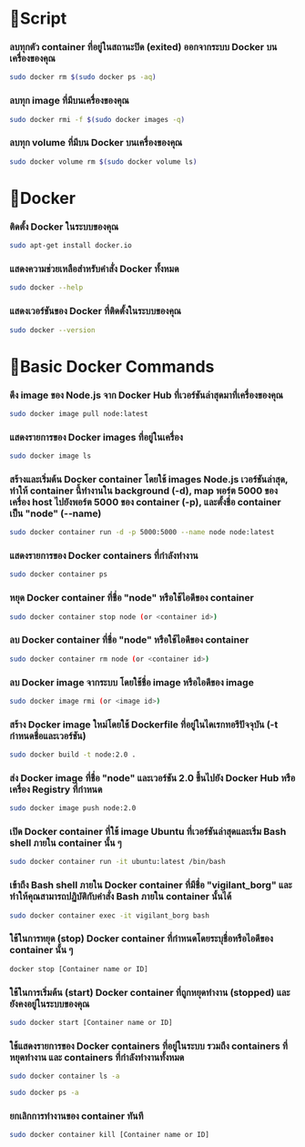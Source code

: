 # 🚩Script
  ### ลบทุกตัว container ที่อยู่ในสถานะปิด (exited) ออกจากระบบ Docker บนเครื่องของคุณ
  ```sh
  sudo docker rm $(sudo docker ps -aq)
  ```
  ### ลบทุก image ที่มีบนเครื่องของคุณ
  ```sh
  sudo docker rmi -f $(sudo docker images -q)
  ```
  ### ลบทุก volume ที่มีบน Docker บนเครื่องของคุณ
  ```sh
  sudo docker volume rm $(sudo docker volume ls)
  ```
# 🚩Docker 
  ### ติดตั้ง Docker ในระบบของคุณ
  ```sh
  sudo apt-get install docker.io
  ```
  ### แสดงความช่วยเหลือสำหรับคำสั่ง Docker ทั้งหมด
  ```sh
  sudo docker --help
  ```
  ### แสดงเวอร์ชันของ Docker ที่ติดตั้งในระบบของคุณ
  ```sh
  sudo docker --version
  ```
# 🚩Basic Docker Commands
  ### ดึง image ของ Node.js จาก Docker Hub ที่เวอร์ชันล่าสุดมาที่เครื่องของคุณ
  ```sh
  sudo docker image pull node:latest
  ```
  ### แสดงรายการของ Docker images ที่อยู่ในเครื่อง
  ```sh
  sudo docker image ls
  ```
  ### สร้างและเริ่มต้น Docker container โดยใช้ images Node.js เวอร์ชันล่าสุด, ทำให้ container นี้ทำงานใน background (-d), map พอร์ต 5000 ของเครื่อง host ไปยังพอร์ต 5000 ของ container (-p), และตั้งชื่อ container เป็น "node" (--name)
  ```sh
  sudo docker container run -d -p 5000:5000 --name node node:latest
  ```
  ### แสดงรายการของ Docker containers ที่กำลังทำงาน
  ```sh
  sudo docker container ps
  ```
  ### หยุด Docker container ที่ชื่อ "node" หรือใช้ไอดีของ container
  ```sh
  sudo docker container stop node (or <container id>)
  ```
  ### ลบ Docker container ที่ชื่อ "node" หรือใช้ไอดีของ container
  ```sh
  sudo docker container rm node (or <container id>)
  ```
  ### ลบ Docker image จากระบบ โดยใช้ชื่อ image หรือไอดีของ image
  ```sh
  sudo docker image rmi (or <image id>)
  ```
  ### สร้าง Docker image ใหม่โดยใช้ Dockerfile ที่อยู่ในไดเรกทอรีปัจจุบัน (-t กำหนดชื่อและเวอร์ชัน)
  ```sh
  sudo docker build -t node:2.0 .
  ```
  ### ส่ง Docker image ที่ชื่อ "node" และเวอร์ชัน 2.0 ขึ้นไปยัง Docker Hub หรือเครื่อง Registry ที่กำหนด
  ```sh
  sudo docker image push node:2.0
  ```
  ### เปิด Docker container ที่ใช้ image Ubuntu ที่เวอร์ชันล่าสุดและเริ่ม Bash shell ภายใน container นั้น ๆ 
  ```sh
  sudo docker container run -it ubuntu:latest /bin/bash
  ```
  ### เข้าถึง Bash shell ภายใน Docker container ที่มีชื่อ "vigilant_borg" และทำให้คุณสามารถปฏิบัติกับคำสั่ง Bash ภายใน container นั้นได้
  ```sh
  sudo docker container exec -it vigilant_borg bash
  ```
  ### ใช้ในการหยุด (stop) Docker container ที่กำหนดโดยระบุชื่อหรือไอดีของ container นั้น ๆ
  ```sh
  docker stop [Container name or ID]
  ```
  ### ใช้ในการเริ่มต้น (start) Docker container ที่ถูกหยุดทำงาน (stopped) และยังคงอยู่ในระบบของคุณ
  ```sh
  sudo docker start [Container name or ID]
  ```
  ### ใช้แสดงรายการของ Docker containers ที่อยู่ในระบบ รวมถึง containers ที่หยุดทำงาน และ containers ที่กำลังทำงานทั้งหมด
  ```sh
  sudo docker container ls -a
  ```
  ```sh
  sudo docker ps -a
  ```
  ### ยกเลิกการทำงานของ container ทันที
  ```sh
  sudo docker container kill [Container name or ID]
  ```
